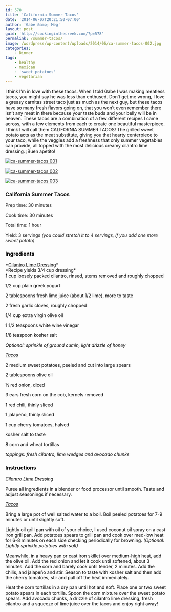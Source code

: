 ```yaml
---
id: 578
title: 'California Summer Tacos'
date: '2014-06-07T20:21:50-07:00'
author: 'Gabe &amp; Meg'
layout: post
guid: 'http://cookinginthecreek.com/?p=578'
permalink: /summer-tacos/
image: /wordpress/wp-content/uploads/2014/06/ca-summer-tacos-002.jpg
categories:
    - Dinner
tags:
    - healthy
    - mexican
    - 'sweet potatoes'
    - vegetarian
---
```


<span style="color: #000000;">I think I’m in love with these tacos. When I told Gabe I was making meatless tacos, you might say he was less than enthused. Don’t get me wrong, I love a greasy carnitas street taco just as much as the next guy, but these tacos have so many fresh flavors going on, that you won’t even remember there isn’t any meat in there because your taste buds and your belly will be in heaven. These tacos are a combination of a few different recipes I came across, with a few elements from each to create one beautiful masterpiece. I think I will call them CALIFORNIA SUMMER TACOS! The grilled sweet potato acts as the meat substitute, giving you that hearty centerpiece to your taco, while the veggies add a freshness that only summer vegetables can provide, all topped with the most delicious creamy cilantro lime dressing. ¡Buen apetito!</span>

[![ca-summer-tacos 001](http://cookinginthecreek.com/wordpress/wp-content/uploads/2014/06/ca-summer-tacos-001-1024x1024.jpg)](http://cookinginthecreek.com/wordpress/wp-content/uploads/2014/06/ca-summer-tacos-001.jpg)

[![ca-summer-tacos 002](http://cookinginthecreek.com/wordpress/wp-content/uploads/2014/06/ca-summer-tacos-002-1024x681.jpg)](http://cookinginthecreek.com/wordpress/wp-content/uploads/2014/06/ca-summer-tacos-002.jpg)

[![ca-summer-tacos 003](http://cookinginthecreek.com/wordpress/wp-content/uploads/2014/06/ca-summer-tacos-003-1024x681.jpg)](http://cookinginthecreek.com/wordpress/wp-content/uploads/2014/06/ca-summer-tacos-003.jpg)

### California Summer Tacos

Prep time: 30 minutes

Cook time: 30 minutes

Total time: 1 hour

Yield: 3 servings *(you could stretch it to 4 servings, if you add one more sweet potato)*

### <span style="color: #000000;">**Ingredients**</span>

<div style="color: #000000;"></div><div style="color: #000000;">*<span style="text-decoration: underline; color: #000000;">Cilantro Lime Dressing</span>*</div><div style="color: #000000;"><span style="color: #000000;">*Recipe yields 3/4 cup dressing*</span></div><span style="color: #000000;">1 cup loosely packed cilantro, rinsed, stems removed and roughly chopped</span>

<span style="color: #000000;">1/2 cup plain greek yogurt</span>

<span style="color: #000000;">2 tablespoons fresh lime juice (about 1/2 lime), more to taste</span>

<span style="color: #000000;">2 fresh garlic cloves, roughly chopped</span>

<span style="color: #000000;">1/4 cup extra virgin olive oil</span>

<span style="color: #000000;">1 1/2 teaspoons white wine vinegar</span>

<span style="color: #000000;">1/8 teaspoon kosher salt</span>

<span style="color: #000000;">*Optional: sprinkle of ground cumin, light drizzle of honey*</span>

*<span style="text-decoration: underline; color: #000000;">Tacos</span>*

<span style="color: #000000;">2 medium sweet potatoes, peeled and cut into large spears</span>

<span style="color: #000000;">2 tablespoons olive oil</span>

<span style="color: #000000;">½ red onion, diced</span>

<span style="color: #000000;">3 ears fresh corn on the cob, kernels removed</span>

<span style="color: #000000;">1 red chili, thinly sliced</span>

<span style="color: #000000;">1 jalapeño, thinly sliced</span>

<span style="color: #000000;">1 cup cherry tomatoes, halved</span>

<span style="color: #000000;">kosher salt to taste</span>

<span style="color: #000000;">8 corn and wheat tortillas</span>

<span style="color: #000000;">*toppings: fresh cilantro, lime wedges and avocado chunks* </span>

<div class="instructions"><span style="color: #000000;"> </span>

### <span style="color: #000000;">Instructions</span>

<span style="color: #000000;">*<span style="text-decoration: underline;"><span style="text-decoration: underline;">Cilantro Lime Dressing</span></span>*</span>

<span style="color: #000000;">Puree all ingredients in a blender or food processor until smooth. Taste and adjust seasonings if necessary.</span>

<span style="text-decoration: underline; color: #000000;">*<span style="text-decoration: underline;">Tacos</span>*</span>

<span style="color: #000000;">Bring a large pot of well salted water to a boil. Boil peeled potatoes for 7-9 minutes or until slightly soft. </span>

<span style="color: #000000;">Lightly oil grill pan with oil of your choice, I used coconut oil spray on a cast iron grill pan. Add potatoes spears to grill pan and cook over med-low heat for 6-8 minutes on each side checking periodically for browning. *(Optional: Lightly sprinkle potatoes with salt)*</span>

<span style="color: #000000;">Meanwhile, in a heavy pan or cast iron skillet over medium-high heat, add the olive oil. Add the red onion and let it cook until softened, about 3 minutes. Add the corn and barely cook until tender, 2 minutes. Add the chilis, and jalapeño and stir. Season to taste with kosher salt and then add the cherry tomatoes, stir and pull off the heat immediately.</span>

<span style="color: #000000;">Heat the corn tortillas in a dry pan until hot and soft. Place one or two sweet potato spears in each tortilla. Spoon the corn mixture over the sweet potato spears. Add avocado chunks, a drizzle of cilantro lime dressing, fresh cilantro and a squeeze of lime juice over the tacos and enjoy right away!</span>

</div>
